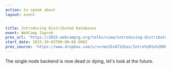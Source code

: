 ```yaml
---
action: to speak about
layout: event


title: Introducing Distributed Databases
event: WebCamp Zagreb
pres_url: 'https://2015.webcampzg.org/talks/view/introducing-distributed-databases/'
start_date: 2015-10-03T00:00:00.000Z
pres_source: 'https://www.dropbox.com/s/vvrme35s872d1ez/Intro%20to%20DD.key?dl=0'
---
```


The single node backend is now dead or dying, let's look at the future.
